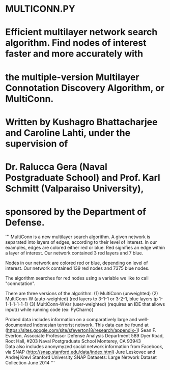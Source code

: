 # MULTICONN.PY
# Efficient multilayer network search algorithm. Find nodes of interest faster and more accurately with 
# the multiple-version Multilayer Connotation Discovery Algorithm, or MultiConn. 
# Written by Kushagro Bhattacharjee and Caroline Lahti, under the supervision of 
# Dr. Ralucca Gera (Naval Postgraduate School) and Prof. Karl Schmitt (Valparaiso University), 
# sponsored by the Department of Defense.

'''
MultiConn is a new multilayer search algorithm. A given network is separated into layers of edges, according to their level of interest. 
In our examples, edges are colored either red or blue. Red signifies an edge within a layer of interest.
Our network contained 3 red layers and 7 blue.

Nodes in our network are colored red or blue, depending on level of interest.
Our network contained 139 red nodes and 7375 blue nodes.

The algorithm searches for red nodes using a variable we like to call "connotation". 

There are three versions of the algorithm: 
(1) MultiConn (unweighted)
(2) MultiConn-W (auto-weighted) (red layers to 3-1-1 or 3-2-1, blue layers tp 1-1-1-1-1-1-1)
(3) MultiConn-WVar (user-weighted) (requires an IDE that allows input() while running code (ex: PyCharm))

Probed data includes information on a comparatively large and well-documented Indonesian terrorist network.
This data can be found at (https://sites.google.com/site/sfeverton18/research/appendix-1)
    Sean F. Everton, Associate Professor
    Defense Analysis Department
    589 Dyer Road, Root Hall, #203
    Naval Postgraduate School
    Monterey, CA 93943  
Data also includes anonymyzed social network information from Facebook, via SNAP (http://snap.stanford.edu/data/index.html)
    Jure Leskovec and Andrej Krevl
    Stanford University
    SNAP Datasets: Large Network Dataset Collection
    June 2014
'''
